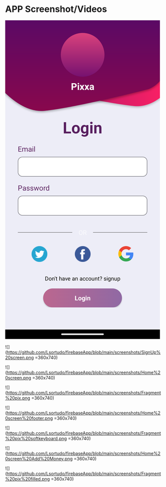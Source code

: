 
# APP Screenshot/Videos

![](https://github.com/Lsortudo/firebaseApp/blob/main/screenshots/Login%20screen.png)

![](https://github.com/Lsortudo/firebaseApp/blob/main/screenshots/SignUp%20screen.png =360x740) <br>

![](https://github.com/Lsortudo/firebaseApp/blob/main/screenshots/Home%20screen.png =360x740)

![](https://github.com/Lsortudo/firebaseApp/blob/main/screenshots/Fragment%20pix.png =360x740) <br>

![](https://github.com/Lsortudo/firebaseApp/blob/main/screenshots/Home%20screen%20footer.png =360x740)

![](https://github.com/Lsortudo/firebaseApp/blob/main/screenshots/Fragment%20pix%20softkeyboard.png =360x740) <br>

![](https://github.com/Lsortudo/firebaseApp/blob/main/screenshots/Home%20screen%20Add%20Money.png =360x740)

![](https://github.com/Lsortudo/firebaseApp/blob/main/screenshots/Fragment%20pix%20filled.png =360x740) <br>
